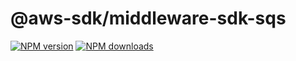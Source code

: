 # @aws-sdk/middleware-sdk-sqs

[![NPM version](https://img.shields.io/npm/v/@aws-sdk/middleware-sdk-sqs/latest.svg)](https://www.npmjs.com/package/@aws-sdk/middleware-sdk-sqs)
[![NPM downloads](https://img.shields.io/npm/dm/@aws-sdk/middleware-sdk-sqs.svg)](https://www.npmjs.com/package/@aws-sdk/middleware-sdk-sqs)

